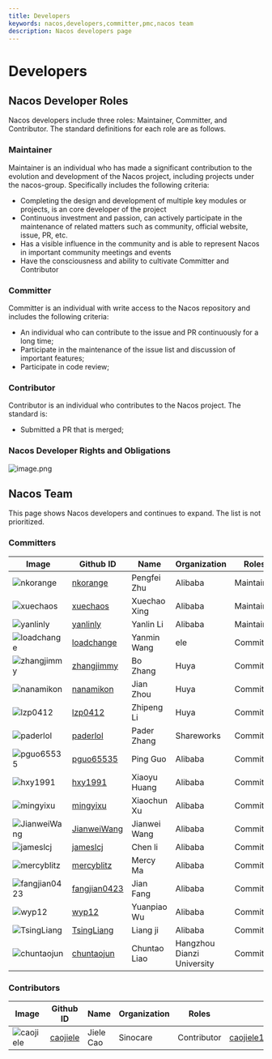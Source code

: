 ```yaml
---
title: Developers
keywords: nacos,developers,committer,pmc,nacos team
description: Nacos developers page
---
```


# Developers

## Nacos Developer Roles

Nacos developers include three roles: Maintainer, Committer, and Contributor. The standard definitions for each role are as follows.

### Maintainer

Maintainer is an individual who has made a significant contribution to the evolution and development of the Nacos project, including projects under the nacos-group. Specifically includes the following criteria:

* Completing the design and development of multiple key modules or projects, is an core developer of the project
* Continuous investment and passion, can actively participate in the maintenance of related matters such as community, official website, issue, PR, etc.
* Has a visible influence in the community and is able to represent Nacos in important community meetings and events
* Have the consciousness and ability to cultivate Committer and Contributor

### Committer

Committer is an individual with write access to the Nacos repository and includes the following criteria:

* An individual who can contribute to the issue and PR continuously for a long time;
* Participate in the maintenance of the issue list and discussion of important features;
* Participate in code review;

### Contributor

Contributor is an individual who contributes to the Nacos project. The standard is:

* Submitted a PR that is merged;


### Nacos Developer Rights and Obligations

![image.png](https://cdn.nlark.com/yuque/0/2019/png/333810/1560152742873-65f7dbcb-38cf-4840-aa9c-5c6cfa926cec.png#align=left&display=inline&height=502&name=image.png&originHeight=751&originWidth=1113&size=235532&status=done&width=744)

## Nacos Team

This page shows Nacos developers and continues to expand. The list is not prioritized.

### Committers

| Image                                                                                                                 | Github ID                                       | Name         | Organization | Roles      | Mail                                                         |
|-----------------------------------------------------------------------------------------------------------------------|------------------------------------------------ | -------------| ------------ | -----------| ------------------------------------------------------------ |
|![nkorange](https://cdn.nlark.com/yuque/0/2019/jpeg/338441/1560412009560-2eae1875-f2bb-4aa5-aa09-f6b7649ec69d.jpeg)    | [nkorange](https://github.com/nkorange)         | Pengfei Zhu  | Alibaba      | Maintainer | zpf.073@gmail.com                                            |
|![xuechaos](https://cdn.nlark.com/yuque/0/2019/jpeg/338441/1560412009610-94637463-8b76-4486-85ca-d24e9f2bcbc2.jpeg)    | [xuechaos](https://github.com/xuechaos)         | Xuechao Xing | Alibaba      | Maintainer | xingxuechao@alibaba-inc.com                                  |
|![yanlinly](https://cdn.nlark.com/yuque/0/2019/jpeg/338441/1560412009624-86bc7970-b56b-4eb9-9711-63b301ebcc29.jpeg)    | [yanlinly](https://github.com/yanlinly)         | Yanlin Li    | Alibaba      | Maintainer | yan.lin2009@163.com                                          |
|![loadchange](https://cdn.nlark.com/yuque/0/2019/jpeg/338441/1560412009497-63da8d74-eee3-402a-ab8d-d0e0b8686b51.jpeg)  | [loadchange](https://github.com/loadchange)     | Yanmin Wang  | ele          | Committer  | wym177771@alibaba-inc.com                                    |
|![zhangjimmy](https://cdn.nlark.com/yuque/0/2019/jpeg/338441/1560412009632-49e3d964-7714-4795-8bf9-a8d7309bdad5.jpeg)  | [zhangjimmy](https://github.com/zhangjimmy)     | Bo Zhang     | Huya         | Committer  | zhangjimmy@foxmail.com                                       |
|![nanamikon](https://cdn.nlark.com/yuque/0/2019/jpeg/338441/1560412009542-2dcf4abd-328a-4744-b0d3-bd12383e36d2.jpeg)   | [nanamikon](https://github.com/nanamikon)       | Jian Zhou    | Huya         | Committer  | nanamikon@gmail.com                                          |
|![lzp0412](https://cdn.nlark.com/yuque/0/2019/jpeg/338441/1560412009534-050ccc6b-ecbc-4c15-9ef7-46311ff473ee.jpeg)     | [lzp0412](https://github.com/lzp0412)           | Zhipeng Li   | Huya         | Committer  | 641785844@qq.com                                             |
|![paderlol](https://cdn.nlark.com/yuque/0/2019/jpeg/338441/1560412009569-86d3ce2a-c051-409f-b27c-cdabdecfb42d.jpeg)    | [paderlol](https://github.com/paderlol)         | Pader Zhang  | Shareworks   | Committer  | huangbbbaihao@gmail.com                                      |
|![pguo65535](https://cdn.nlark.com/yuque/0/2019/jpeg/338441/1560412009580-57b16a9a-745a-4de0-a46f-a7b24d8ae3c1.jpeg)   | [pguo65535](https://github.com/pguo65535)       | Ping Guo     | Alibaba      | Committer  | guoping.gp@alibaba-inc.com                                   |
|![hxy1991](https://cdn.nlark.com/yuque/0/2019/jpeg/338441/1560411969344-d2bda2f4-f7ed-430e-9f53-64b56971d4e2.jpeg)     | [hxy1991](https://github.com/hxy1991)           | Xiaoyu Huang | Alibaba      | Committer  | huangxiaoyu1018@gmail.com                                    |
|![mingyixu](https://cdn.nlark.com/yuque/0/2019/jpeg/338441/1560412009534-9208f988-5f38-428b-be64-0cd65d6163f5.jpeg)    | [mingyixu](https://github.com/mingyixu)         | Xiaochun Xu  | Alibaba      | Committer  | xiaochun.xxc@alibaba-inc.com                                 |
|![JianweiWang](https://cdn.nlark.com/yuque/0/2019/jpeg/338441/1560412009482-62e33b0d-d814-4585-99ed-339daade6fa8.jpeg) | [JianweiWang](https://github.com/JianweiWang)   | Jianwei Wang | Alibaba      | Committer  | wangjianwei.nwpu@gmail.com                                   |
|![jameslcj](https://cdn.nlark.com/yuque/0/2019/jpeg/338441/1560412002682-ee77c85f-e0b5-44d2-87df-97127f6e1b07.jpeg)    | [jameslcj](https://github.com/jameslcj)         | Chen li      | Alibaba      | Committer  | zhichen.lc@alibaba-inc.com                                   |
|![mercyblitz](https://cdn.nlark.com/yuque/0/2019/jpeg/338441/1560412009537-f3359ef1-4b19-43e2-8b7f-9cbdf50d56ac.jpeg)  | [mercyblitz](https://github.com/mercyblitz)     | Mercy Ma     | Alibaba      | Committer  | taogu.mxx@alibaba-inc.com                                    |
|![fangjian0423](https://cdn.nlark.com/yuque/0/2019/jpeg/338441/1560411885169-29eb1248-da8d-490c-8801-57561d5c9b0e.jpeg)| [fangjian0423](https://github.com/fangjian0423) | Jian Fang    | Alibaba      | Committer  | fangjian.fj@alibaba-inc.com                                  |
|![wyp12](https://cdn.nlark.com/yuque/0/2019/jpeg/338441/1560412009658-18e26745-c59d-4147-a69b-0786e5e6218e.jpeg)       | [wyp12](https://github.com/wyp12)               | Yuanpiao Wu  | Alibaba      | Committer  | caogu.wyp@antfin.com                                         |
|![TsingLiang](https://cdn.nlark.com/yuque/0/2019/jpeg/338441/1560412009587-d41b4256-3882-4ac5-ab26-b5eeed8f09c0.jpeg)  | [TsingLiang](https://github.com/TsingLiang)     | Liang ji     | Alibaba      | Committer  | qingliang.ql@alibaba-inc.com                                 | 
|![chuntaojun](https://cdn.nlark.com/yuque/0/2019/jpeg/338441/1560410616261-700a37a2-853a-4021-a965-c30d8d194013.jpeg) |[chuntaojun](https://github.com/chuntaojun)| Chuntao Liao|  Hangzhou Dianzi University  |Committer |liaochuntao@live.com |

### Contributors

| Image                                                                                                                | Github ID                                 | Name        | Organization                 | Roles      |Mail                 |
|----------------------------------------------------------------------------------------------------------------------|-------------------------------------------|-------------|------------------------------|------------|---------------------|
|![caojiele](https://cdn.nlark.com/yuque/0/2019/jpeg/338441/1561301766676-89a49cd0-ad67-4b3b-a6f2-895f93804b69.jpeg)   |[caojiele](https://github.com/caojiele)    | Jiele Cao   | Sinocare                     |Contributor |caojiele1225@126.com |
